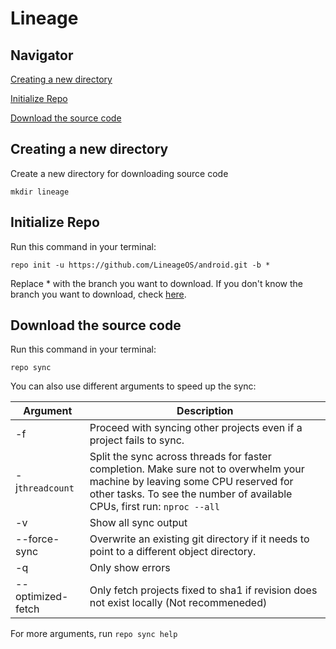 Lineage
=======

Navigator
---------
[Creating a new directory](#creating-a-new-directory)

[Initialize Repo](#initialize-repo)

[Download the source code](#download-the-source-code)

Creating a new directory
------------------------
Create a new directory for downloading source code

`mkdir lineage`

Initialize Repo
---------------
Run this command in your terminal:

`repo init -u https://github.com/LineageOS/android.git -b *`

Replace * with the branch you want to download. If you don't know the branch you want to download, check [here](https://github.com/LineageOS/android/branches).

Download the source code
------------------------
Run this command in your terminal:

`repo sync`

You can also use different arguments to speed up the sync:

Argument|Description
--------|-----------
-f|Proceed with syncing other projects even if a project fails to sync.
-j`threadcount`|Split the sync across threads for faster completion. Make sure not to overwhelm your machine by leaving some CPU reserved for other tasks. To see the number of available CPUs, first run: `nproc --all`
-v|Show all sync output
--force-sync|Overwrite an existing git directory if it needs to point to a different object directory.
-q|Only show errors
--optimized-fetch|Only fetch projects fixed to sha1 if revision does not exist locally (Not recommeneded)

For more arguments, run `repo sync help`
